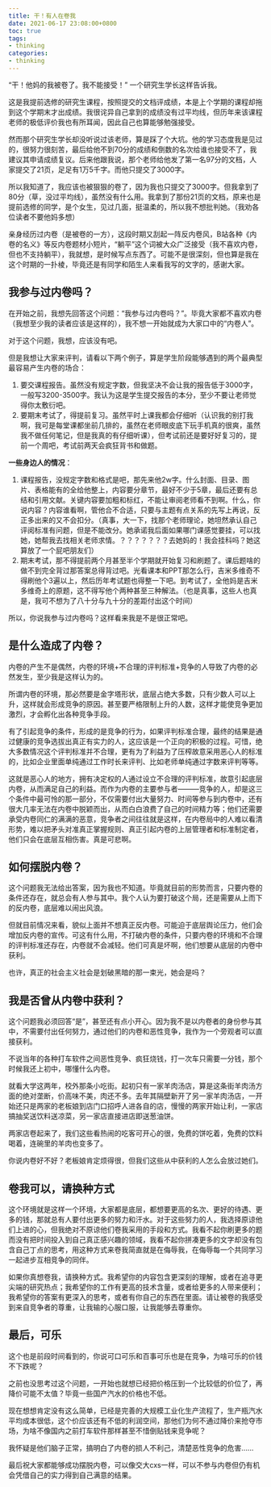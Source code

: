 ```yaml
---
title: 干！有人在卷我
date: 2021-06-17 23:08:00+0800
toc: true
tags:
- thinking
categories:
- thinking
---
```


“干！他妈的我被卷了。我不能接受！” 一个研究生学长这样告诉我。

这是我提前选修的研究生课程，按照提交的文档评成绩，本是上个学期的课程却拖到这个学期末才出成绩。我很诧异自己拿到的成绩没有过平均线，但历年来该课程老师的极低评价我也有所耳闻，因此自己也算能够勉强接受。

然而那个研究生学长却没听说过该老师，算是踩了个大坑。他的学习态度我是见过的，很努力很刻苦，最后给他不到70分的成绩和倒数的名次给谁也接受不了，我建议其申请成绩复议。后来他跟我说，那个老师给他发了第一名97分的文档，人家提交了21页，足足有1万5千字。而他只提交了3000字。

所以我知道了，我应该也被狠狠的卷了，因为我也只提交了3000字。但我拿到了80分（草，没过平均线），虽然没有什么用。我拿到了那份21页的文档，原来也是提前选修的同学，是个女生，见过几面，挺温柔的，所以我不想批判她。（我劝各位读者不要他妈多想）

亲身经历过内卷（是被卷的一方），这段时期又刮起一阵反内卷风，B站各种《内卷的名义》等反内卷题材小短片，“躺平”这个词被大众广泛接受（我不喜欢内卷，但也不支持躺平），我就想，是时候写点东西了。可能不是很深刻，但也算是我在这个时期的一扑棱，毕竟还是有同学和陌生人来看我写的文字的，感谢大家。

## 我参与过内卷吗？

在开始之前，我想先回答这个问题：“我参与过内卷吗？”。毕竟大家都不喜欢内卷（我想至少我的读者应该是这样的），我不想一开始就成为大家口中的“内卷人”。

对于这个问题，我想，应该没有吧。

但是我想让大家来评判，请看以下两个例子，算是学生阶段能够遇到的两个最典型最容易产生内卷的场合：

1. 要交课程报告。虽然没有规定字数，但我坚决不会让我的报告低于3000字，一般写3200-3500字。我认为这是学生提交报告的本分，至少不要让老师觉得你太敷衍吧。
2. 要期末考试了，得提前复习。虽然平时上课我都会仔细听（认识我的别打我啊，我可是每堂课都坐前几排的，虽然在老师眼皮底下玩手机真的很爽，虽然我不做任何笔记，但是我真的有仔细听课），但考试前还是要好好复习的，提前一个周吧，考试前两天会疯狂背书和做题。

**一些身边人的情况**：

1. 课程报告，没规定字数和格式是吧，那先来他2w字。什么封面、目录、图片、表格能有的全给他整上，内容要分章节，最好不少于5章，最后还要有总结和引用文献。关键内容要加粗和标红，不能让审阅老师看不到啊。什么，你说内容？内容谁看啊，管他合不合适，只要与主题有点关系的先写上再说，反正多出来的又不会扣分。（真事，大一下，找那个老师理论，她坦然承认自己评阅标准有问题，但是不能改分。她承诺我后面如果哪门课感觉要挂，可以找她，她帮我去找相关老师求情。？？？？？？？去她妈的！我会挂科吗？她这算放了一个屁吧朋友们）
2. 期末考试，那不得提前两个月甚至半个学期就开始复习和刷题了。课后题啥的做不到完全背过那答案总得背过吧。光看课本和PPT那怎么行，吉米多维奇不得刷他个3遍以上，然后历年考试题也得整一下吧。到考试了，全他妈是吉米多维奇上的原题，这不得写他个两种甚至三种解法。（也是真事，这些人也真是，我可不想为了八十分与九十分的差距付出这个时间）

所以，你说我参与过内卷吗？这样看来我是不是很正常吧。

## 是什么造成了内卷？

内卷的产生不是偶然，内卷的环境+不合理的评判标准+竞争的人导致了内卷的必然发生，至少我是这样认为的。

所谓内卷的环境，那必然要是金字塔形状，底层占绝大多数，只有少数人可以上升，这样就会形成竞争的原因。甚至要严格限制上升的人数，这样才能使竞争更加激烈，才会孵化出各种竞争手段。

有了引起竞争的条件，形成的是竞争的行为，如果评判标准合理，最终的结果是通过健康的竞争选拔出真正有实力的人，这应该是一个正向的积极的过程。可惜，绝大多数情况这个评判标准并不合理，更有为了利益为了压榨故意采用恶心人的标准的，比如企业里面单纯通过工作时长来评判、比如老师单纯通过字数来评判等等。

这就是恶心人的地方，拥有决定权的人通过设立不合理的评判标准，故意引起底层内卷，从而满足自己的利益。而作为内卷的主要参与者———竞争的人，却是这三个条件中最可怜的那一部分，不仅需要付出大量努力、时间等参与到内卷中，还有很大几率无法在内卷中脱颖而出，从而白白浪费了自己的时间精力等；他们还需要承受内卷同仁的满满的恶意，竞争者之间往往就是这样，在内卷局中的人难以看清形势，难以把矛头对准真正掌握规则、真正引起内卷的上层管理者和标准制定者，他们只会在底层互相伤害。真是可悲啊。

## 如何摆脱内卷？

这个问题我无法给出答案，因为我也不知道。毕竟就目前的形势而言，只要内卷的条件还存在，就总会有人参与其中。我个人认为要打破这个局，还是需要从上而下的反内卷，底层难以闹出风浪。

但就目前情况来看，貌似上面并不想真正反内卷。可能迫于底层舆论压力，他们会增加反内卷的宣传。可这有什么用，不打破内卷的条件，只要内卷的环境和不合理的评判标准还存在，内卷就不会减轻。他们可真是坏啊，他们想要从底层的内卷中获利。

也许，真正的社会主义社会是划破黑暗的那一束光，她会是吗？

## 我是否曾从内卷中获利？

这个问题我必须回答“是”，甚至还有点小开心。因为我不是以内卷者的身份参与其中，不需要付出任何努力，通过他们的内卷和恶性竞争，我作为一个旁观者可以直接获利。

不说当年的各种打车软件之间恶性竞争、疯狂烧钱，打一次车只需要一分钱，那个时候我还上初中，哪懂什么内卷。

就看大学这两年，校外那条小吃街。起初只有一家羊肉汤店，算是这条街羊肉汤方面的绝对垄断，价高味不美，肉还不多。去年其隔壁新开了另一家羊肉汤店，一开始还只是两家的老板娘到店门口招呼人进各自的店，慢慢的两家开始让利，一家店搞抽奖送饮料送凉菜，另一家店直接进店即送葱油饼。

两家店卷起来了，我们这些看热闹的吃客可开心的很，免费的饼吃着，免费的饮料喝着，连碗里的羊肉也变多了。

你说内卷好不好？老板娘肯定烦得很，但我们这些从中获利的人怎么会放过她们。

## 卷我可以，请换种方式

这个环境就是这样一个环境，大家都是底层，都想要更高的名次、更好的待遇、更多的钱，那就总有人要付出更多的努力和汗水。对于这些努力的人，我选择原谅他们上进的心，但我绝对不原谅他们卷我采用的手段和方式。我看不起你刷更多的题而没有把时间投入到自己真正感兴趣的领域，我看不起你拼凑更多的文字却没有包含自己丁点的思考，用这种方式来卷我简直就是在侮辱我，在侮辱每一个共同学习一起进步互相竞争的同伴。

如果你真想卷我，请换种方式。我希望你的内容包含更深刻的理解，或者在追寻更尖端的研究热点；我希望你的工作有更高的技术含量，或者给更多的人带来便利；我希望你的答案有更深入的思考，或者有你自己的东西在里面。请让被卷的我感受到来自竞争者的尊重，让我输的心服口服，让我能够去尊重你。

## 最后，可乐

这个也是前段时间看到的，你说可口可乐和百事可乐也是在竞争，为啥可乐的价钱不下跌呢？

之前也没思考过这个问题，一开始也就想已经把价格压到一个比较低的价位了，再降价可能不太值？毕竟一些国产汽水的价格也不低。

现在想想肯定没有这么简单，已经是完善的大规模工业化生产流程了，生产瓶汽水平均成本很低，这个价应该还有不低的利润空间，那他们为何不通过降价来抢夺市场，为啥不像国内之前打车软件那样甚至不惜倒贴钱来竞争呢？

我怀疑是他们脑子正常，搞明白了内卷的损人不利己，清楚恶性竞争的危害......

最后祝大家都能够成功摆脱内卷，可以像交大cxs一样，可以不参与内卷但仍有机会凭借自己的实力得到自己满意的结果。
